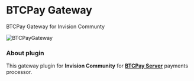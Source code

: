 # BTCPay Gateway
BTCPay Gateway for Invision Communty

![BTCPayGateway](https://i.imgur.com/WoKU11k.png)

### About plugin

This gateway plugin for **Invision Community** for [**BTCPay Server**](https://btcpayserver.org/) payments processor.

